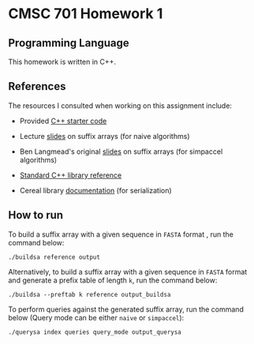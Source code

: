 # CMSC 701 Homework 1

## Programming Language

This homework is written in C++.

## References

The resources I consulted when working on this assignment include: 

- Provided [C++ starter code](https://github.com/rob-p/cpp_sa_starter_proj)
- Lecture [slides](https://rob-p.github.io/CMSC701_S23/static_files/presentations/CMSC701_S23_3.pdf) on suffix arrays (for naive algorithms)
- Ben Langmead's original [slides](https://www.cs.jhu.edu/~langmea/resources/lecture_notes/suffix_arrays.pdf) on suffix arrays (for simpaccel algorithms)

- [Standard C++ library reference](https://cplusplus.com/reference/) 
- Cereal library [documentation](https://uscilab.github.io/cereal/quickstart.html) (for serialization)



## How to run

To build a suffix array with a given sequence in `FASTA` format , run the command below:

```
./buildsa reference output
```

Alternatively, to build a suffix array with a given sequence in `FASTA` format  and generate a prefix table of length `k`, run the command below:

```
./buildsa --preftab k reference output_buildsa
```

To perform queries against the generated suffix array, run the command below (Query mode can be either `naive` or `simpaccel`):

```
./querysa index queries query_mode output_querysa
```

